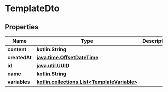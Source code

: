 
# TemplateDto

## Properties
Name | Type | Description | Notes
------------ | ------------- | ------------- | -------------
**content** | **kotlin.String** |  | 
**createdAt** | [**java.time.OffsetDateTime**](java.time.OffsetDateTime) |  | 
**id** | [**java.util.UUID**](java.util.UUID) |  | 
**name** | **kotlin.String** |  | 
**variables** | [**kotlin.collections.List&lt;TemplateVariable&gt;**](TemplateVariable) |  | 



